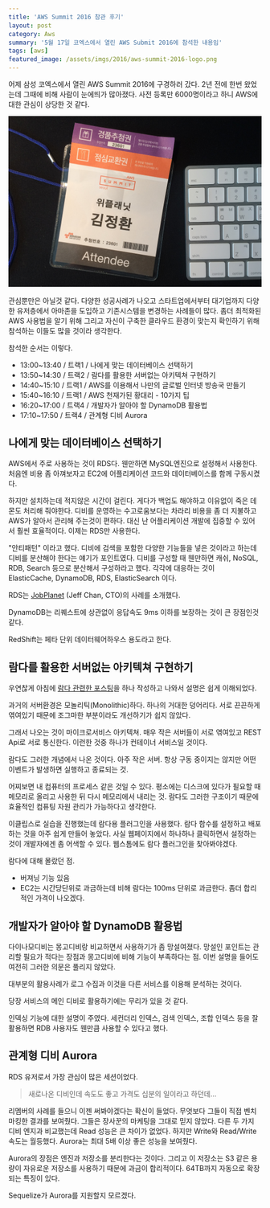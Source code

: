 ```yaml
---
title: 'AWS Summit 2016 참관 후기'
layout: post
category: Aws
summary: '5월 17일 코엑스에서 열린 AWS Submit 2016에 참석한 내용임'
tags: [aws]
featured_image: /assets/imgs/2016/aws-summit-2016-logo.png
---
```


어제 삼성 코엑스에서 열린 AWS Summit 2016에 구경하러 갔다.
2년 전에 한번 왔었는데 그때에 비해 사람이 눈에띄가 많아졌다.
사전 등록만 6000명이라고 하니 AWS에 대한 관심이 상당한 것 같다.

![](/assets/imgs/2016/aws-summit-2016-001.png)

관심뿐만은 아닐것 같다.
다양한 성공사례가 나오고 스타트업에서부터 대기업까지 다양한 유저층에서 아마존을 도입하고
기존시스템을 변경하는 사례들이 많다.
좀더 최적화된 AWS 사용법을 알기 위해 그리고 자신이 구축한 클라우드 환경이 맞는지 확인하기 위해 참석하는
이들도 많을 것이라 생각한다.

참석한 순서는 이렇다.

* 13:00~13:40 / 트랙1 / 나에게 맞는 데이터베이스 선택하기
* 13:50~14:30 / 트랙2 / 람다를 활용한 서버없는 아키텍쳐 구현하기
* 14:40~15:10 / 트랙1 / AWS를 이용해서 나만의 글로벌 인터넷 방송국 만들기
* 15:40~16:10 / 트랙1 / AWS 천재가된 황대리 - 10가지 팁
* 16:20~17:00 / 트랙4 / 개발자가 알아야 할 DynamoDB 활용법
* 17:10~17:50 / 트랙4 / 관계형 디비 Aurora


## 나에게 맞는 데이터베이스 선택하기

AWS에서 주로 사용하는 것이 RDS다.
웬만하면 MySQL엔진으로 설정해서 사용한다.
처음엔 비용 좀 아껴보자고 EC2에 어플리케이션 코드와 데이터베이스를 함께 구동시켰다.

하지만 설치하는데 적지않은 시간이 걸린다.
게다가 백업도 해야하고 이유없이 죽은 데몬도 처리해 줘야한다.
디비를 운영하는 수고로움보다는 차라리 비용을 좀 더 지불하고 AWS가 알아서 관리해 주는것이 편하다.
대신 난 어플리케이션 개발에 집중할 수 있어서 훨씬 효율적이다.
이제는 RDS만 사용한다.

"안티패턴" 이라고 했다.
디비에 검색을 포함한 다양한 기능들을 넣은 것이라고 하는데 디비를 분산해야 한다는 얘기가 포인트였다.
디비를 구성할 때 웬만하면 캐쉬, NoSQL, RDB, Search 등으로 분산해서 구성하라고 했다.
각각에 대응하는 것이 ElasticCache, DynamoDB, RDS, ElasticSearch 이다.

RDS는 [JobPlanet](https://www.jobplanet.co.kr/) (Jeff Chan, CTO)의 사례를 소개했다.

DynamoDB는 리퀘스트에 상관없이 응답속도 9ms 이하를 보장하는 것이 큰 장점인것 같다.

RedShift는 페타 단위 데이터웨어하우스 용도라고 한다.


## 람다를 활용한 서버없는 아키텍쳐 구현하기

우연찮게 아침에 [람다 관련한 포스팅](/2016/05/13/image-resizing-with-lambda.html)을
하나 작성하고 나와서 설명은 쉽게 이해되었다.

과거의 서버환경은 모놀리틱(Monolithic)하다. 하나의 거대한 덩어리다.
서로 끈끈하게 엮여있기 때문에 조그마한 부분이라도 개선하기가 쉽지 않았다.

그래서 나오는 것이 마이크로서비스 아키텍쳐.
매우 작은 서버들이 서로 엮여있고 REST Api로 서로 통신한다.
이런한 것중 하나가 컨테이너 서비스일 것이다.

람다도 그러한 개념에서 나온 것이다. 아주 작은 서버.
항상 구동 중이지는 않지만 어떤 이벤트가 발생하면 실행하고 종료되는 것.

어찌보면 내 컴퓨터의 프로세스 같은 것일 수 있다.
평소에는 디스크에 있다가 필요할 때 메모리로 올리고 사용한 뒤 다시 메모리에서 내리는 것.
람다도 그러한 구조이기 때문에 효율적인 컴퓨팅 자원 관리가 가능하다고 생각한다.

이클립스로 실습을 진행했는데 람다용 플러그인을 사용했다.
람다 함수를 설정하고 배포하는 것을 아주 쉽게 만들어 놓았다.
사실 웹페이지에서 하나하나 클릭하면서 설정하는 것이 개발자에겐 좀 어색할 수 있다.
웹스톰에도 람다 플러그인을 찾아봐야겠다.

람다에 대해 몰랐던 점.

* 버져닝 기능 있음
* EC2는 시간당단위로 과금하는데 비해 람다는 100ms 단위로 과금한다. 좀더 합리적인 가격이 나오겠다.


## 개발자가 알아야 할 DynamoDB 활용법

다이나모디비는 몽고디비랑 비교하면서 사용하기가 좀 망설여졌다.
망설인 포인트는 관리할 필요가 적다는 장점과 몽고디비에 비해 기능이 부족하다는 점.
이번 설명을 들어도 여전히 그러한 의문은 풀리지 않았다.

대부분의 활용사례가 로그 수집과 이것을 다른 서비스를 이용해 분석하는 것이다.

당장 서비스의 메인 디비로 활용하기에는 무리가 있을 것 같다.

인덱싱 기능에 대한 설명이 주였다.
세컨더리 인덱스, 검색 인덱스, 조합 인덱스 등을 잘 활용하면 RDB 사용자도 웬만큼 사용할 수 있다고 했다.


## 관계형 디비 Aurora

RDS 유저로서 가장 관심이 많은 세션이었다.

> 새로나온 디비인데 속도도 좋고 가격도 십분의 일이라고 하던데...

리멤버의 사례를 들으니 이젠 써봐야겠다는 확신이 들었다.
무엇보다 그들이 직접 벤치마킹한 결과를 보여줬다.
그들은 장사꾼의 마케팅을 그대로 믿지 않았다.
다른 두 가지 디비 엔지과 비교했는데 Read 성능은 큰 차이가 없었다.
하지만 Write와 Read/Write 속도는 월등했다.
Aurora는 최대 5배 이상 좋은 성능을 보여줬다.

Aurora의 장점은 엔진과 저장소를 분리한다는 것이다.
그리고 이 저장소는 S3 같은 용량이 자유로운 저장소를 사용하기 때문에 과금이 합리적이다.
64TB까지 자동으로 확장되는 특징이 있다.

Sequelize가 Aurora를 지원할지 모르겠다.
